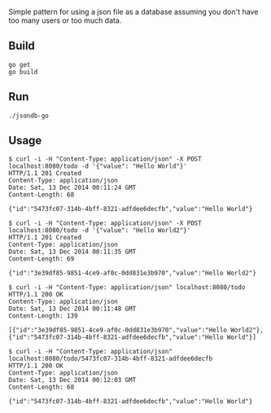Simple pattern for using a json file as a database assuming you don't have too many users or too much data.

## Build

	go get
	go build

## Run

	./jsondb-go

## Usage

	$ curl -i -H "Content-Type: application/json" -X POST localhost:8080/todo -d '{"value": "Hello World"}'
	HTTP/1.1 201 Created
	Content-Type: application/json
	Date: Sat, 13 Dec 2014 00:11:24 GMT
	Content-Length: 68

	{"id":"5473fc07-314b-4bff-8321-adfdee6decfb","value":"Hello World"}
	
	$ curl -i -H "Content-Type: application/json" -X POST localhost:8080/todo -d '{"value": "Hello World2"}'
	HTTP/1.1 201 Created
	Content-Type: application/json
	Date: Sat, 13 Dec 2014 00:11:35 GMT
	Content-Length: 69

	{"id":"3e39df85-9851-4ce9-af0c-0dd831e3b970","value":"Hello World2"}
	
	$ curl -i -H "Content-Type: application/json" localhost:8080/todo
	HTTP/1.1 200 OK
	Content-Type: application/json
	Date: Sat, 13 Dec 2014 00:11:48 GMT
	Content-Length: 139

	[{"id":"3e39df85-9851-4ce9-af0c-0dd831e3b970","value":"Hello World2"},{"id":"5473fc07-314b-4bff-8321-adfdee6decfb","value":"Hello World"}]
	
	$ curl -i -H "Content-Type: application/json" localhost:8080/todo/5473fc07-314b-4bff-8321-adfdee6decfb
	HTTP/1.1 200 OK
	Content-Type: application/json
	Date: Sat, 13 Dec 2014 00:12:03 GMT
	Content-Length: 68

	{"id":"5473fc07-314b-4bff-8321-adfdee6decfb","value":"Hello World"}
